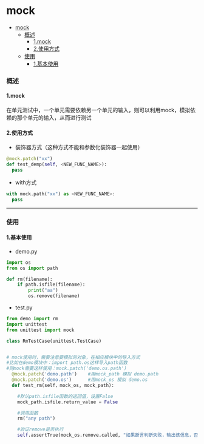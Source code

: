 # mock

<!-- @import "[TOC]" {cmd="toc" depthFrom=1 depthTo=6 orderedList=false} -->
<!-- code_chunk_output -->

- [mock](#mock)
    - [概述](#概述)
      - [1.mock](#1mock)
      - [2.使用方式](#2使用方式)
    - [使用](#使用)
      - [1.基本使用](#1基本使用)

<!-- /code_chunk_output -->

### 概述
#### 1.mock
在单元测试中，一个单元需要依赖另一个单元的输入，则可以利用mock，模拟依赖的那个单元的输入，从而进行测试

#### 2.使用方式
* 装饰器方式（这种方式不能和参数化装饰器一起使用）
```python
@mock.patch("xx")
def test_demp(self, <NEW_FUNC_NAME>):
  pass
```

* with方式
```python
with mock.path("xx") as <NEW_FUNC_NAME>:
  pass
```

***

### 使用

#### 1.基本使用
* demo.py
```python
import os
from os import path

def rm(filename):
    if path.isfile(filename):
        print("aa")
        os.remove(filename)
```

* test.py
```python
from demo import rm
import unittest
from unittest import mock

class RmTestCase(unittest.TestCase)


# mock使用时，需要注意要模拟的对象，在相应模块中的导入方式
#比如在demo模块中：import path.os这样导入path函数
#则mock需要这样使用：mock.patch('demo.os.path')
  @mock.patch('demo.path')    #用mock_path 模拟 demo.path
  @mock.patch('demo.os')      #用mock_os 模拟 demo.os
  def test_rm(self，mock_os, mock_path):

    #默认path.isfile函数的返回值，设置False
    mock_path.isfile.return_value = False

    #调用函数
    rm("any path")

    #验证remove是否执行
    self.assertTrue(mock_os.remove.called, "如果断言判断失败，输出该信息，否则认为测试成功")
```
